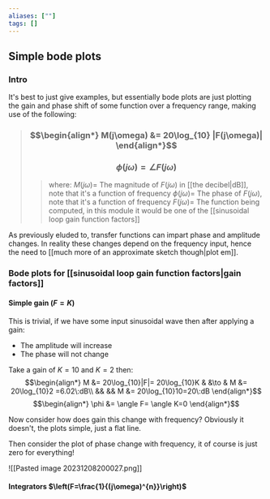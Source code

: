 ```yaml
---
aliases: [""]
tags: []
---
```


## Simple bode plots

### Intro

It's best to just give examples, but essentially bode plots are just plotting the gain and phase shift of some function over a frequency range, making use of the following:

> ### $$\begin{align*} M(j\omega) &= 20\log_{10} |F(j\omega)|  \end{align*}$$
> ### $$ \phi(j\omega)=\angle F(j\omega) $$
>> where:
>> $M(j\omega)=$ The magnitude of $F(j\omega)$ in [[the decibel|dB]], note that it's a function of frequency
>> $\phi(j\omega)=$ The phase of $F(j\omega)$, note that it's a function of frequency
>> $F(j\omega)=$ The function being computed, in this module it would be one of the [[sinusoidal loop gain function factors]]

As previously eluded to, transfer functions can impart phase and amplitude changes. In reality these changes depend on the frequency input, hence the need to [[much more of an approximate sketch though|plot em]].

### Bode plots for [[sinusoidal loop gain function factors|gain factors]]
#### Simple gain ($F=K$)

This is trivial, if we have some input sinusoidal wave then after applying a gain:
- The amplitude will increase 
- The phase will not change

Take a gain of $K=10$ and $K=2$ then:
$$\begin{align*}
M &= 20\log_{10}|F|= 20\log_{10}K & &\to & M &= 20\log_{10}2 =6.02\:dB\\
&& && M &= 20\log_{10}10=20\:dB
\end{align*}$$
$$\begin{align*}
 \phi &= \angle F= \angle K=0
\end{align*}$$

Now consider how does gain this change with frequency? Obviously it doesn't, the plots simple, just a flat line. 

Then consider the plot of phase change with frequency, it of course is just zero for everything!

![[Pasted image 20231208200027.png]]

#### Integrators $\left(F=\frac{1}{(j\omega)^{n}}\right)$


